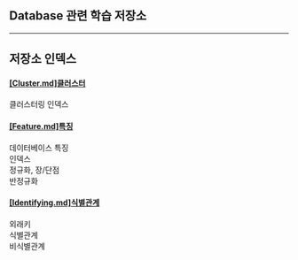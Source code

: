 ## Database 관련 학습 저장소 <br>

---
## 저장소 인덱스 <br>

#### [[Cluster.md]클러스터](./Cluster.md) <br>

클러스터링 인덱스 <br>

#### [[Feature.md]특징](./Feature.md) <br>

데이터베이스 특징 <br>
인덱스 <br>
정규화, 장/단점 <br>
반정규화 <br>

#### [[Identifying.md]식별관계](./Identifying.md) <br>

외래키 <br>
식별관계 <br>
비식별관계 <br>